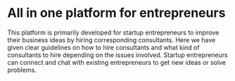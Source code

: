 # All in one platform for entrepreneurs

This platform is primarily developed for startup entrepreneurs to improve their business ideas by hiring corresponding consultants.
Here we have given clear guidelines on how to hire consultants and what kind of consultants to hire depending on the issues involved. Startup entrepreneurs 
can connect and chat with existing entrepreneurs to get new ideas or solve problems.
